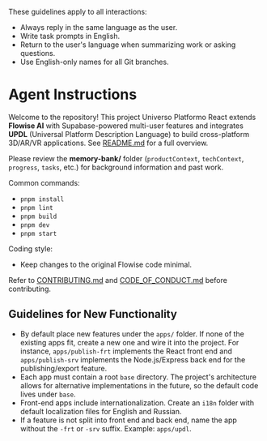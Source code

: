 These guidelines apply to all interactions:
- Always reply in the same language as the user.
- Write task prompts in English.
- Return to the user's language when summarizing work or asking questions.
- Use English-only names for all Git branches.

# Agent Instructions

Welcome to the repository! This project Universo Platformo React extends **Flowise AI** with Supabase-powered multi-user features and integrates **UPDL** (Universal Platform Description Language) to build cross-platform 3D/AR/VR applications. See [README.md](README.md) for a full overview.

Please review the **memory-bank/** folder (`productContext`, `techContext`, `progress`, `tasks`, etc.) for background information and past work.

Common commands:

- `pnpm install`
- `pnpm lint`
- `pnpm build`
- `pnpm dev`
- `pnpm start`

Coding style:

- Keep changes to the original Flowise code minimal.

Refer to [CONTRIBUTING.md](CONTRIBUTING.md) and [CODE_OF_CONDUCT.md](CODE_OF_CONDUCT.md) before contributing.

## Guidelines for New Functionality

- By default place new features under the `apps/` folder. If none of the existing apps fit, create a new one and wire it into the project. For instance, `apps/publish-frt` implements the React front end and `apps/publish-srv` implements the Node.js/Express back end for the publishing/export feature.
- Each app must contain a root `base` directory. The project's architecture allows for alternative implementations in the future, so the default code lives under `base`.
- Front-end apps include internationalization. Create an `i18n` folder with default localization files for English and Russian.
- If a feature is not split into front end and back end, name the app without the `-frt` or `-srv` suffix. Example: `apps/updl`.
